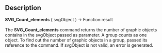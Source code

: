 ﻿<!-- Count := SVG_Count_elements ( svgObject ) -> svgObject (Text) <- Count (Long Integer)-->## Description **SVG\_Count\_elements** ( svgObject ) -&gt; Function result <br/><br/>The **SVG\_Count\_elements** command returns the number of graphic objects contains in the svgObject passed as parameter. A group counts as one object. To find out the number of graphic objects in a group, passed its reference to the command. If svgObject is not valid, an error is generated.<br/>
